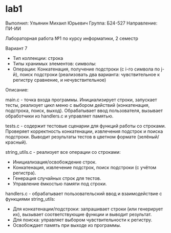 # lab1
 
Выполнил: Ульянин Михаил Юрьевич
Группа: Б24-527
Направление: ПИ-ИИ

Лабораторная работа №1
по курсу информатики, 2 семестр

Вариант 7

- Тип коллекции: строка
- Типы хранимых элементов: символы:
- Операции: Конкатенация, получение
подстроки (с i-го символа
по j-й), поиск подстроки
(реализовать два варианта:
чувствительное к регистру
сравнение, и
нечувствительное)

Описание:

main.c - точка входа программы. 
Инициализирует строки, запускает тесты, реализует цикл меню с выбором действий (конкатенация, подстрока, поиск, выход). Обрабатывает ввод пользователя, вызывает обработчики из handlers.c и управляет памятью.

tests.c - содержит тестовые сценарии для функций работы со строками. Проверяет корректность конкатенации, извлечения подстрок и поиска подстроки. Выводит результаты тестов в цветном формате (зелёный/красный).

string_utils.c - реализует все операции со строками:
- Инициализация/освобождение строк.
- Конкатенация, извлечение подстрок, поиск подстроки (с учётом регистра).
- Генерация случайных строк для тестов.
- Управление ёмкостью памяти под строки.

handlers.c - обрабатывает пользовательский ввод и взаимодействие с функциями string_utils:
- Для конкатенации/подстроки: запрашивает строки (или генерирует их), вызывает соответствующие функции и выводит результат.
- Для поиска: управляет выбором чувствительности к регистру.
- Освобождает память при выходе из программы.